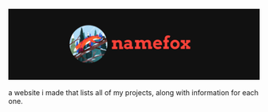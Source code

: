 ![](https://github.com/namefox/namefox.github.io/blob/main/assets/git_bg.png)

a website i made that lists all of my projects, along with information for each one.